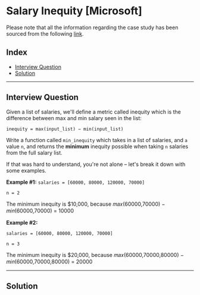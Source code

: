 
# Salary Inequity [Microsoft]
Please note that all the information regarding the case study has been sourced from the following [link](https://datalemur.com/questions/python-salary-inequity).

## Index
 - [Interview Question](#Interview-Question)
 - [Solution](#Solution)

***

## Interview Question
Given a list of salaries, we'll define a metric called inequity which is the difference between max and min salary seen in the list:

```inequity = max(input_list) − min(input_list)```

Write a function called ```min_inequity``` which takes in a list of salaries, and ```a``` value ```n```, and returns the **minimum** inequity possible when taking ```n``` salaries from the full salary list.

If that was hard to understand, you're not alone – let's break it down with some examples.

**Example #1:**
```salaries = [60000, 80000, 120000, 70000]```

```n = 2```

The minimum inequity is $10,000, because 𝑚𝑎𝑥(60000,70000) − 𝑚𝑖𝑛(60000,70000) = 10000

**Example #2:**

```salaries = [60000, 80000, 120000, 70000]```

```n = 3```

The minimum inequity is $20,000, because 𝑚𝑎𝑥(60000,70000,80000) − 𝑚𝑖𝑛(60000,70000,80000) = 20000
***

## Solution

```python

```

